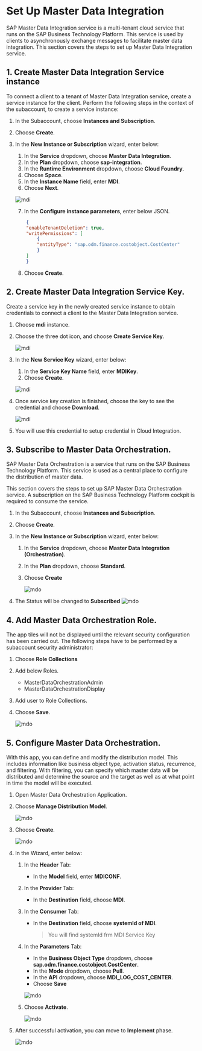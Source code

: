 # Set Up Master Data Integration

SAP Master Data Integration service is a multi-tenant cloud service that runs on the SAP Business Technology Platform. This service is used by clients to asynchronously exchange messages to facilitate master data integration. This section covers the steps to set up Master Data Integration service.

## 1. Create Master Data Integration Service instance

To connect a client to a tenant of Master Data Integration service, create a service instance for the client. Perform the following steps in the context of the subaccount, to create a service instance:

1. In the Subaccount, choose **Instances and Subscription**.
2. Choose **Create**.
3. In the **New Instance or Subscription** wizard, enter below:

    1. In the **Service** dropdown, choose **Master Data Integration**.
    2. In the **Plan** dropdown, choose **sap-integration**.
    3. In the **Runtime Environment** dropdown, choose **Cloud Foundry**.
    4. Choose **Space**.
    5. In the **Instance Name** field, enter **MDI**.
    6. Choose **Next**.

    ![mdi](./images/mdi-info.png)

    7. In the **Configure instance parameters**, enter below JSON.

    ```json
        {
        "enableTenantDeletion": true,
        "writePermissions": [
            {
            "entityType": "sap.odm.finance.costobject.CostCenter"
            }
        ]
        }
    ```
    8. Choose **Create**.

## 2. Create Master Data Integration Service Key.

Create a service key in the newly created service instance to obtain credentials to connect a client to the Master Data Integration service.

1. Choose **mdi** instance.
2. Choose the three dot icon, and choose **Create Service Key**.

    ![mdi](./images/mdi-key-cr.png)

3. In the **New Service Key** wizard, enter below:

    1. In the **Service Key Name** field, enter **MDIKey**.
    2. Choose **Create**.

    ![mdi](./images/mdi-key.png)

4. Once service key creation is finished, choose the key to see the credential and choose **Download**.

    ![mdi](./images/mdi-cred.png)

5. You will use this credential to setup credential in Cloud Integration.

## 3. Subscribe to Master Data Orchestration.

SAP Master Data Orchestration is a service that runs on the SAP Business Technology Platform. This service is used as a central place to configure the distribution of master data.

This section covers the steps to set up SAP Master Data Orchestration service. A subscription on the SAP Business Technology Platform cockpit is required to consume the service.

1. In the Subaccount, choose **Instances and Subscription**.
2. Choose **Create**.
3. In the **New Instance or Subscription** wizard, enter below:

    1. In the **Service** dropdown, choose **Master Data Integration (Orchestration)**.
    2. In the **Plan** dropdown, choose **Standard**.
    3. Choose **Create**

        ![mdo](./images/mdo-inst.png)

4. The Status will be changed to **Subscribed**
    ![mdo](./images/mdo-subs.png)

## 4. Add Master Data Orchestration Role.

The app tiles will not be displayed until the relevant security configuration has been carried out. The following steps have to be performed by a subaccount security administrator:

1. Choose **Role Collections**
2. Add below Roles.
    * MasterDataOrchestrationAdmin
    * MasterDataOrchestrationDisplay
3. Add user to Role Collections.
4. Choose **Save**.

    ![mdo](./images/mdo-roles.png)

## 5. Configure Master Data Orchestration.

With this app, you can define and modify the distribution model. This includes information like business object type, activation status, recurrence, and filtering. With filtering, you can specify which master data will be distributed and determine the source and the target as well as at what point in time the model will be executed.

1. Open Master Data Orchestration Application.
2. Choose **Manage Distribution Model**.

    ![mdo](./images/mdo-dis.png)

3. Choose **Create**.

    ![mdo](./images/mdo-cr.png)

4. In the Wizard, enter below:

    1. In the **Header** Tab:
        - In the **Model** field, enter **MDICONF**.
    2. In the **Provider** Tab:
        - In the **Destination** field, choose **MDI**.
    3. In the **Consumer** Tab:
        - In the **Destination** field, choose **systemId of MDI**.
          > You will find systemId frm MDI Service Key
    4. In the **Parameters** Tab:
        - In the **Business Object Type** dropdown, choose **sap.odm.finance.costobject.CostCenter**.
        - In the **Mode** dropdown, choose **Pull**.
        - In the **API** dropdown, choose **MDI_LOG_COST_CENTER**.
        - Choose **Save**

        ![mdo](./images/mdo-conf.png)

    5. Choose **Activate**.

        ![mdo](./images/mdo-act.png)

5. After successful activation, you can move to **Implement** phase.

    ![mdo](./images/mdo-act-final.png)
